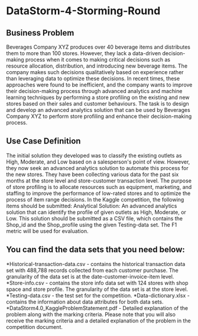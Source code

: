 # DataStorm-4-Storming-Round

## Business Problem

Beverages Company XYZ produces over 40 beverage items and distributes them to more than 100 stores. However, they lack a data-driven decision-making process when it comes to making critical decisions such as resource allocation, distribution, and introducing new beverage items. The company makes such decisions qualitatively based on experience rather than leveraging data to optimize these decisions. In recent times, these approaches were found to be inefficient, and the company wants to improve their decision-making process through advanced analytics and machine learning techniques by performing a store profiling on the existing and new stores based on their sales and customer behaviours. The task is to design and develop an advanced analytics solution that can be used by Beverages Company XYZ to perform store profiling and enhance their decision-making process.

## Use Case Definition

The initial solution they developed was to classify the existing outlets as High, Moderate, and Low based on a salesperson's point of view. However, they now seek an advanced analytics solution to automate this process for the new stores. They have been collecting various data for the past six months at the store level and store-customer transaction level. The purpose of store profiling is to allocate resources such as equipment, marketing, and staffing to improve the performance of low-rated stores and to optimize the process of item range decisions.
In the Kaggle competition, the following items should be submitted:
Analytical Solution: An advanced analytics solution that can identify the profile of given outlets as High, Moderate, or Low. This solution should be submitted as a CSV file, which contains the Shop_id and the Shop_profile using the given Testing-data set. The F1 metric will be used for evaluation.

## You can find the data sets that you need below:

*Historical-transaction-data.csv - contains the historical transaction data set with 488,788 records collected from each customer purchase. The granularity of the data set is at the date-customer-invoice-item level.
*Store-info.csv - contains the store info data set with 124 stores with shop space and store profile. The granularity of the data set is at the store level.
*Testing-data.csv - the test set for the competition.
*Data-dictionary.xlsx - contains the information about data attributes for both data sets.
*DataStorm4.0_KaggleProblemStatement.pdf - Detailed explanation of the problem along with the marking criteria.
Please note that you will also receive the marking criteria and a detailed explanation of the problem in the competition document.
